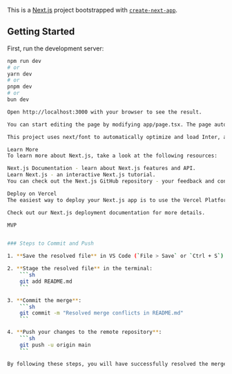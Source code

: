 This is a [Next.js](https://nextjs.org/) project bootstrapped with [`create-next-app`](https://github.com/vercel/next.js/tree/canary/packages/create-next-app).

## Getting Started

First, run the development server:

````bash
npm run dev
# or
yarn dev
# or
pnpm dev
# or
bun dev

Open http://localhost:3000 with your browser to see the result.

You can start editing the page by modifying app/page.tsx. The page auto-updates as you edit the file.

This project uses next/font to automatically optimize and load Inter, a custom Google Font.

Learn More
To learn more about Next.js, take a look at the following resources:

Next.js Documentation - learn about Next.js features and API.
Learn Next.js - an interactive Next.js tutorial.
You can check out the Next.js GitHub repository - your feedback and contributions are welcome!

Deploy on Vercel
The easiest way to deploy your Next.js app is to use the Vercel Platform from the creators of Next.js.

Check out our Next.js deployment documentation for more details.

MVP


### Steps to Commit and Push

1. **Save the resolved file** in VS Code (`File > Save` or `Ctrl + S`).

2. **Stage the resolved file** in the terminal:
    ```sh
    git add README.md
    ```

3. **Commit the merge**:
    ```sh
    git commit -m "Resolved merge conflicts in README.md"
    ```

4. **Push your changes to the remote repository**:
    ```sh
    git push -u origin main
    ```

By following these steps, you will have successfully resolved the merge conflict, committed the changes, and pushed your code to GitHub. This ensures that your `README.md` is comprehensive and your repository is ready for deployment.







````
